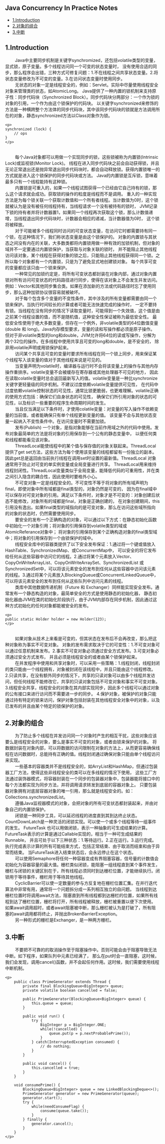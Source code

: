 ## Java Concurrency In Practice Notes

* [1.Introduction](#1)
* [2.对象的组合](#2)
* [3.中断](#3)

<h2 id="1">1.Introduction</h2>
&emsp;&emsp; Java中主要同步机制是关键字synchromized，还包括volatile类型的变量，显式锁，原子变量。多个线程访问同一个可变的状态变量时，
没有使用合适的同步，那么程序会出错，三种方式可修复问题：1.不在线程之间共享状态变量。2.将状态变量修改为不可变的变量。3.在访问状态变量时使用同步。

<br>
&emsp;&emsp; 无状态的对象一定是线程安全的，例如：Servlet。实际中尽量使用线程安全对象来管理类的状态，如AtomicLong。
Java提供了一种内置的锁机制来支持原子性：同步代码块（Synchronized Block）。同步代码块分两部分：一个作为锁的对象的引用，一个作为由这个锁保护的代码块。
以关键字synchronized来修饰的方法是一种横跨整个方法体的同步代码块，其中该同步代码块的锁就是方法调用所在的对象，静态synchronized方法以Class对象作为锁。

    <p>
    synchronized (lock) {
        // ops
    }
    </p>

<br>
&emsp;&emsp; 每个Java对象都可以用做一个实现同步的锁，这些锁被称为内置锁(Intrinsic Lock)或监视锁(Monitor Lock)。
线程在进入同步代码块之前会自动获得锁，并且无论正常退出还是抛异常退出同步代码块时，都会自动释放锁。获得内置锁唯一的方式就是进入这个锁保护的同步代码块或方法。
Java的内置锁是互斥锁，意味着最多只有一个线程能持有这种锁。

<br>
&emsp;&emsp; 内置锁是可重入的，如果一个线程试图获得一个已经由它自己持有的锁，那么这个请求就会成功。获取锁的操作的粒度是线程而不是调用。
重入的一种实现方法是为每个锁关联一个获取计数值和一个所有者线程。当计数值为0时，这个锁就被认为是没有被任何线程持有，当线程请求一个没有被持有的锁时，
JVM记录下锁的持有者并将计数器置1，如果同一个线程再次获取这个锁，那么计数值递增，当线程退出同步代码块时，计数器会相应的递减，当计数器值为0时，
这个锁将被释放。

<br>
&emsp;&emsp; 对于可能被多个线程同时访问的可变状态变量，在访问它时都需要持有同一个锁，在这种情况下，我们称状态变量是由这个锁保护的。
对象的内置锁与其状态之间没有内在的关联，大多数类都将内置锁用做一种有效的加锁机制，但对象的域并不一定要通过内置锁保护，当获取与对象关联的锁时，
并不能阻止其他线程访问该对象，某个线程在获得对象的锁之后，只能阻止其他线程获得同一个锁。之所以每个对象都有一个内置锁，只是为了避免显式地创建锁对象。
每个共享可变的变量都应该只由一个锁来保护。

<br>
&emsp;&emsp; 一种常见的加锁约定是，将所有可变状态都封装在对象内部，通过对象内置锁对所有访问可变状态的代码路径进行同步，使得在该对象上不会发生并发访问。
例如：Vector和其他同步集合类。如果在添加新的方法或代码路径时忘了使用同步，那么这种加锁协议很容易就被破坏。

<br>
&emsp;&emsp; 对于每个包含多个变量的不变性条件，其中涉及的所有变量都需要由同一个锁来保护。当执行时间较长的计算或者可能无法快速完成的操作时，
一定不要持有锁。当线程在没有同步的情况下读取变量时，可能得到一个失效值，这个值是由之前某个线程设置的值，而不是随机值，这种安全性保证被称为最低安全性。
最低安全性使用于绝大多数变量，但存在一个例外，非volatile类型的64位数值变量(double 和 long)。Java内存模型要求，变量的读和写操作都必须是原子操作。
但对于非volatile类型的long和double，JVM允许将64位的读或写操作，分解为两个32位的操作。在多线程中使用共享且可变的long和double，是不安全的，
除非用volatile声明或用锁保护起来。

<br>
&emsp;&emsp; 访问某个共享且可变的变量时要求所有线程在同一个锁上同步，用来保证某个线程写入该变量的值对于其他线程来说是可见的。

<br>
&emsp;&emsp; 当变量声明为volatile时，编译器与运行时不会将该变量上的操作与其他内存操作重排序。volatile变量不会被缓存在寄存器或其他处理器不可见的地方，
因此在读取colatile变量时总会返回最新写入的值。volatile变量是一种比synchronize关键字更轻量级的同步机制。不建议过度依赖volatile变量提供可见性，
在代码中过度依赖volatile控制状态的可见性，通常比锁更脆弱，也更难理解。volatile正确的使用方式包括：确保它们自身状态的可见性，
确保它们所引用对象的状态的可见性，以及标识一些重要的程序生命周期时间的发生。

<br>
&emsp;&emsp; 当且仅当满足以下条件时，才使用colatile变量：对变量的写入操作不依赖变量的当前值，或者能确保只有单个线程更新变量的值。
该变量不会与其他状态变量一起纳入不变性条件中。在访问变量时不需要加锁。

<br>
&emsp;&emsp; 发布(Publish) 一个对象，是指对象能够在当前作用域之外的代码中使用。发布对象最简单的方法是将对象的引用保存到一个公有的静态变量中，
以便任何类和线程都能看见该对象。

<br>
&emsp;&emsp; ThreadLocal能使线程中的某个值与保存值的对象关联起来。ThreadLocal提供了get set方法，这些方法为每个使用该变量的线程都留有一份独立的副本。
因此get总是返回由当前执行线程在调用set时设置的最新值。ThreadLocal 对象通常用于防止对可变的单实例变量或全局变量进行共享。
ThreadLocal用来维持线程封闭性。ThreadLocal变量类似于全局变量，能降低代码的可重用性，并在类之间引入隐含的耦合性，因此使用时要格外小心。

<br>
&emsp;&emsp; 不可变对象一定是线程安全的。不可变性不等于将对象的所有域声明为final，即使对象中所有域都是final类型的，对象仍然是可变的，
因为在final域中可以保存对可变对象的引用。满足以下条件时，对象才是不可变的：对象创建后状态不能修改，对象所有的域都是final，对象是正确创建的，
在对象创建期间，this引用没有逸出。如果final类型的域指向的是可变对象，那么在访问这些域所指向的对象的状态时，仍然需要使用同步。

<br>
&emsp;&emsp; 要安全的发布一个正确构造的对象，可以通过以下方式：在静态初始化函数中初始化一个对象引用；将对象的引用保存到volatile类型的域或AtomicReferance对象中；
将对象的引用保存到某个正确构造对象的final类型域中；将对象的引用保存到一个由锁保护的域中。

<br>
&emsp;&emsp; 线程安全库中的容器类提供了以下安全发布保证：1.通过将一个键或值放入HashTable、SynchronizedMap、或ConcurrentMap中，
可以安全的将它发布给任何从这些容器中访问它的线程。2.通过将某个元素放入Vector、CopyOnWriteArrayList、CopyOnWriteArraySet、SynchronizedList
或SynchronizedSet中，可以将该元素安全的发布到任何从这些容器中访问该元素的线程。3.通过将某个元素放入BlockingQueue或ConcurrentLinkedQueue中，
可以将该元素安全的发布到任何从这些队列中访问元素的线程。

<br>
&emsp;&emsp; 类库中其他数据传递机制（Future 和 Exchanger）同样能实现安全发布。通常发布一个静态构造的对象，最简单安全的方式是使用静态的初始化器，
静态初始化器由JVM在类的初始化阶段执行，由于JVM内部存在同步机制，因此通过这种方式初始化的任何对象都能被安全的发布。

    <p>
    public static Holder holder = new Holder(123);
    </p>
    
<br>
&emsp;&emsp; 如果对象从技术上来看是可变的，但其状态在发布后不会再改变，那么把这种对象称为事实不可变对象。
对象的发布需求取决于它的可变性：1.不可变对象可以通过任意机制来发布。2.事实不可变对象必须通过安全方式发布。3.可变对象必须通过安全方式发布，
并且必须是线程安全的或者由某个锁保护起来。

<br>
&emsp;&emsp; 在并发程序中使用和共享对象时，可以采用一些策略：1.线程封闭，线程封闭的类只能由一个线程拥有，对象被封闭在该线程中，并且只能由这个线程修改。
2.只读共享，在没有额外同步的情况下，共享的只读对象可以由多个线程并发访问，但任何线程不能修改它，共享的只读对象包括不可变对象和事实不可变对象。
3.线程安全共享，线程安全的对象在其内部实现同步，因此多个线程可以通过对象的公有接口来进行访问而不需要进一步的同步。
4.保护对象，被保护的对象只能通过持有特定的锁来访问，保护对象包括封装在其他线程安全对象中的对象，以及已发布的并且由某个特定的锁保护的对象。

<h2 id="2">2.对象的组合</h2>
&emsp;&emsp; 为了防止多个线程在并发访问同一个对象时产生的相互干扰，这些对象应该要么是线程安全的对象，要么是事实不可变的对象，或者由锁来保护的对象。
将数据封装在对象内部，可以将数据的访问限制在对象的方法上，从而更容易确保线程在访问数据时，总能持有正确的值。线程封闭通过确保对象只能由单个线程访问来实现。

<br>
&emsp;&emsp; 一些基本的容器类并不是线程安全的，如ArryList和HashMap，但通过包装器工厂方法，使得这些非线程安全的类可以在多线程的情况下使用，
这些工厂方法通过装饰器模式，将容器封装在一个同步的包装器对象中，包装器能将接口中的每个方法都实现为同步方法，并将调用请求转发到底层的容器对象上。
只要包装器对象拥有对底层容器对象的唯一引用，那么就是线程安全的。如：Collections.synchronizedList。

<br>
&emsp;&emsp; 遵循Java监视器模式的对象，会把对象的所有可变状态都封装起来，并由对象自己的内置锁保护。

<br>
&emsp;&emsp; 闭锁是一种同步工具，可以延迟线程的进度直到其到达终止状态。CountDownLatch是一种灵活的闭锁实现。可以使一个或多个线程等待一组事件的发生。
FutureTask 也可以用做闭锁，表示一种抽象的可生成结果的计算。FutureTask表示的计算是通过Callable实现的，相当于一种可生成结果的Runnable，
并且可处于以下三种状态：1.等待运行。2.正在运行。3.运行完成。执行完成表示计算的所有可能结束方式，包括正常结束、由于取消而结束和由于异常而结束。
当FutureTask进入结束状态后，会永远停止在这个状态。

<br>
&emsp;&emsp; 可以使用Semaphore将任何一种容器变成有界阻塞容器，信号量的计数值会初始化为容器容量的最大值。栅栏类似闭锁，能阻塞一组线程直到某个事件发生，
栅栏与闭锁的关键区别在于，所有线程必须同时到达栅栏位置，才能继续执行。闭锁用于等待事件，栅栏用于等待其他线程。

<br>
&emsp;&emsp; CyclicBarrier可以使一定数量的参与方反复地在栅栏位置汇集。在并行迭代算法中非常有用，通常将一个问题拆分成一系列相互独立的自问题。
当线程到达栅栏位置时将调用await方法，阻塞直到所有线程都到达栅栏的位置，如果所有线程到达了栅栏位置，栅栏将打开，所有线程被释放，栅栏被重置以便下次使用。
如果await调用超时，或者await阻塞被中断，那么栅栏被认为是打破了，所有阻塞的await调用都将终止，并抛出BrokenBarrierException。

<br>
&emsp;&emsp; 另一种形式的栅栏是Exchanger，是一种两方栅栏。

<h2 id="3">3.中断</h2>
&emsp;&emsp; 不要把不可靠的的取消操作至于阻塞操作中。否则可能会由于阻塞导致无法中断。如下程序，如果队列中元素已经满了，
那么在put时会一直阻塞，这时候，我们会发现，调用cancel()函数，并不会起任何作用。这时候，我们需要使用线程中断机制。

    <p>
        public class PrimeGenerator extends Thread {
            private final BlockingQueue<BigInteger> queue;
            private volatile boolean cancelled = false;
            
            public PrimeGenerator(BlockingQueue<BigInteger> queue) {
                this.queue = queue;
            }
            
            public void run() {
                try {
                    BigInteger p = BigInteger.ONE;
                    while(!cancelled) {
                        queue.put(p = p.nextProbablePrime());
                    }
                } catch(InterruptedException consumed) {
                    // do nothing;
                }
            }
            
            public void cancel() {
                this.cancelled = true;
            }
        }
        
        void consumePrime() {
            BlockingQueue<BigInteger> queue = new LinkedBlockingDeque<>();
            PrimeGenerator generator = new PrimeGenerator(queue);
            generator.start();
            try {
                while(needConsumeFlag) {
                    consume(queue.take());
                }
            } finally {
                generator.cancel();
            }
        }
    </p>














